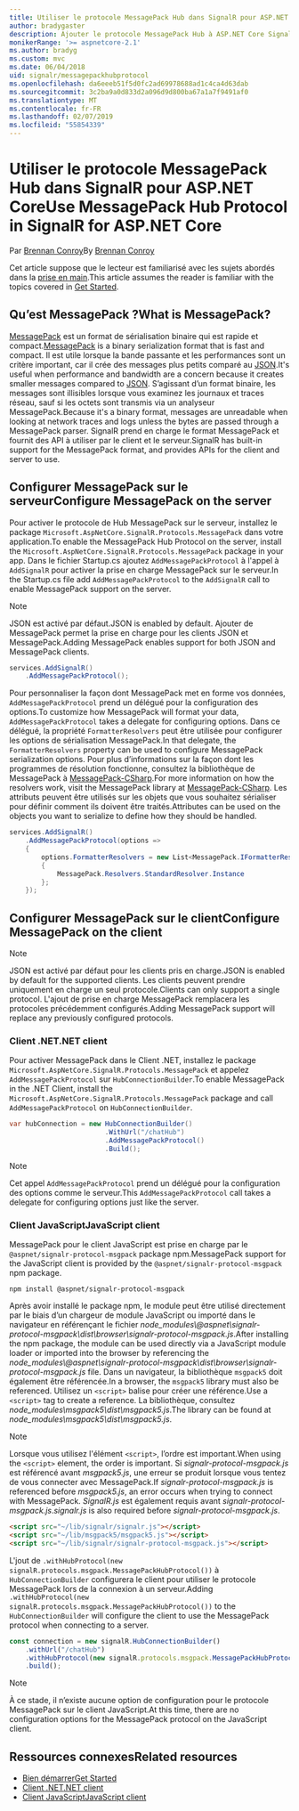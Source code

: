 ```yaml
---
title: Utiliser le protocole MessagePack Hub dans SignalR pour ASP.NET Core
author: bradygaster
description: Ajouter le protocole MessagePack Hub à ASP.NET Core SignalR.
monikerRange: '>= aspnetcore-2.1'
ms.author: bradyg
ms.custom: mvc
ms.date: 06/04/2018
uid: signalr/messagepackhubprotocol
ms.openlocfilehash: da6eeeb51f5d0fc2ad69978688ad1c4ca4d63dab
ms.sourcegitcommit: 3c2ba9a0d833d2a096d9d800ba67a1a7f9491af0
ms.translationtype: MT
ms.contentlocale: fr-FR
ms.lasthandoff: 02/07/2019
ms.locfileid: "55854339"
---
```

# <a name="use-messagepack-hub-protocol-in-signalr-for-aspnet-core"></a><span data-ttu-id="939b8-103">Utiliser le protocole MessagePack Hub dans SignalR pour ASP.NET Core</span><span class="sxs-lookup"><span data-stu-id="939b8-103">Use MessagePack Hub Protocol in SignalR for ASP.NET Core</span></span>

<span data-ttu-id="939b8-104">Par [Brennan Conroy](https://github.com/BrennanConroy)</span><span class="sxs-lookup"><span data-stu-id="939b8-104">By [Brennan Conroy](https://github.com/BrennanConroy)</span></span>

<span data-ttu-id="939b8-105">Cet article suppose que le lecteur est familiarisé avec les sujets abordés dans la [prise en main](xref:tutorials/signalr).</span><span class="sxs-lookup"><span data-stu-id="939b8-105">This article assumes the reader is familiar with the topics covered in [Get Started](xref:tutorials/signalr).</span></span>

## <a name="what-is-messagepack"></a><span data-ttu-id="939b8-106">Qu’est MessagePack ?</span><span class="sxs-lookup"><span data-stu-id="939b8-106">What is MessagePack?</span></span>

<span data-ttu-id="939b8-107">[MessagePack](https://msgpack.org/index.html) est un format de sérialisation binaire qui est rapide et compact.</span><span class="sxs-lookup"><span data-stu-id="939b8-107">[MessagePack](https://msgpack.org/index.html) is a binary serialization format that is fast and compact.</span></span> <span data-ttu-id="939b8-108">Il est utile lorsque la bande passante et les performances sont un critère important, car il crée des messages plus petits comparé au [JSON](https://www.json.org/).</span><span class="sxs-lookup"><span data-stu-id="939b8-108">It's useful when performance and bandwidth are a concern because it creates smaller messages compared to [JSON](https://www.json.org/).</span></span> <span data-ttu-id="939b8-109">S’agissant d’un format binaire, les messages sont illisibles lorsque vous examinez les journaux et traces réseau, sauf si les octets sont transmis via un analyseur MessagePack.</span><span class="sxs-lookup"><span data-stu-id="939b8-109">Because it's a binary format, messages are unreadable when looking at network traces and logs unless the bytes are passed through a MessagePack parser.</span></span> <span data-ttu-id="939b8-110">SignalR prend en charge le format MessagePack et fournit des API  à utiliser par le client et le serveur.</span><span class="sxs-lookup"><span data-stu-id="939b8-110">SignalR has built-in support for the MessagePack format, and provides APIs for the client and server to use.</span></span>

## <a name="configure-messagepack-on-the-server"></a><span data-ttu-id="939b8-111">Configurer MessagePack sur le serveur</span><span class="sxs-lookup"><span data-stu-id="939b8-111">Configure MessagePack on the server</span></span>

<span data-ttu-id="939b8-112">Pour activer le protocole de Hub MessagePack sur le serveur, installez le package `Microsoft.AspNetCore.SignalR.Protocols.MessagePack` dans votre application.</span><span class="sxs-lookup"><span data-stu-id="939b8-112">To enable the MessagePack Hub Protocol on the server, install the `Microsoft.AspNetCore.SignalR.Protocols.MessagePack` package in your app.</span></span> <span data-ttu-id="939b8-113">Dans le fichier Startup.cs ajoutez `AddMessagePackProtocol` à l'appel à `AddSignalR` pour activer la prise en charge MessagePack sur le serveur.</span><span class="sxs-lookup"><span data-stu-id="939b8-113">In the Startup.cs file add `AddMessagePackProtocol` to the `AddSignalR` call to enable MessagePack support on the server.</span></span>

> [!NOTE]
> <span data-ttu-id="939b8-114">JSON est activé par défaut.</span><span class="sxs-lookup"><span data-stu-id="939b8-114">JSON is enabled by default.</span></span> <span data-ttu-id="939b8-115">Ajouter de MessagePack permet la prise en charge pour les clients JSON et MessagePack.</span><span class="sxs-lookup"><span data-stu-id="939b8-115">Adding MessagePack enables support for both JSON and MessagePack clients.</span></span>

```csharp
services.AddSignalR()
    .AddMessagePackProtocol();
```

<span data-ttu-id="939b8-116">Pour personnaliser la façon dont MessagePack met en forme vos données, `AddMessagePackProtocol` prend un délégué pour la configuration des options.</span><span class="sxs-lookup"><span data-stu-id="939b8-116">To customize how MessagePack will format your data, `AddMessagePackProtocol` takes a delegate for configuring options.</span></span> <span data-ttu-id="939b8-117">Dans ce délégué, la propriété `FormatterResolvers` peut être utilisée pour configurer les options de sérialisation MessagePack.</span><span class="sxs-lookup"><span data-stu-id="939b8-117">In that delegate, the `FormatterResolvers` property can be used to configure MessagePack serialization options.</span></span> <span data-ttu-id="939b8-118">Pour plus d’informations sur la façon dont les programmes de résolution fonctionne, consultez la bibliothèque de MessagePack à [MessagePack-CSharp](https://github.com/neuecc/MessagePack-CSharp).</span><span class="sxs-lookup"><span data-stu-id="939b8-118">For more information on how the resolvers work, visit the MessagePack library at [MessagePack-CSharp](https://github.com/neuecc/MessagePack-CSharp).</span></span> <span data-ttu-id="939b8-119">Les attributs peuvent être utilisés sur les objets que vous souhaitez sérialiser pour définir comment ils doivent être traités.</span><span class="sxs-lookup"><span data-stu-id="939b8-119">Attributes can be used on the objects you want to serialize to define how they should be handled.</span></span>

```csharp
services.AddSignalR()
    .AddMessagePackProtocol(options =>
    {
        options.FormatterResolvers = new List<MessagePack.IFormatterResolver>()
        {
            MessagePack.Resolvers.StandardResolver.Instance
        };
    });
```

## <a name="configure-messagepack-on-the-client"></a><span data-ttu-id="939b8-120">Configurer MessagePack sur le client</span><span class="sxs-lookup"><span data-stu-id="939b8-120">Configure MessagePack on the client</span></span>

> [!NOTE]
> <span data-ttu-id="939b8-121">JSON est activé par défaut pour les clients pris en charge.</span><span class="sxs-lookup"><span data-stu-id="939b8-121">JSON is enabled by default for the supported clients.</span></span> <span data-ttu-id="939b8-122">Les clients peuvent prendre uniquement en charge un seul protocole.</span><span class="sxs-lookup"><span data-stu-id="939b8-122">Clients can only support a single protocol.</span></span> <span data-ttu-id="939b8-123">L'ajout de prise en charge MessagePack remplacera les protocoles précédemment configurés.</span><span class="sxs-lookup"><span data-stu-id="939b8-123">Adding MessagePack support will replace any previously configured protocols.</span></span>

### <a name="net-client"></a><span data-ttu-id="939b8-124">Client .NET</span><span class="sxs-lookup"><span data-stu-id="939b8-124">.NET client</span></span>

<span data-ttu-id="939b8-125">Pour activer MessagePack dans le Client .NET, installez le package `Microsoft.AspNetCore.SignalR.Protocols.MessagePack` et appelez `AddMessagePackProtocol` sur `HubConnectionBuilder`.</span><span class="sxs-lookup"><span data-stu-id="939b8-125">To enable MessagePack in the .NET Client, install the `Microsoft.AspNetCore.SignalR.Protocols.MessagePack` package and call `AddMessagePackProtocol` on `HubConnectionBuilder`.</span></span>

```csharp
var hubConnection = new HubConnectionBuilder()
                        .WithUrl("/chatHub")
                        .AddMessagePackProtocol()
                        .Build();
```

> [!NOTE]
> <span data-ttu-id="939b8-126">Cet appel `AddMessagePackProtocol` prend un délégué pour la configuration des options comme le serveur.</span><span class="sxs-lookup"><span data-stu-id="939b8-126">This `AddMessagePackProtocol` call takes a delegate for configuring options just like the server.</span></span>

### <a name="javascript-client"></a><span data-ttu-id="939b8-127">Client JavaScript</span><span class="sxs-lookup"><span data-stu-id="939b8-127">JavaScript client</span></span>

<span data-ttu-id="939b8-128">MessagePack pour le client JavaScript est prise en charge par le `@aspnet/signalr-protocol-msgpack` package npm.</span><span class="sxs-lookup"><span data-stu-id="939b8-128">MessagePack support for the JavaScript client is provided by the `@aspnet/signalr-protocol-msgpack` npm package.</span></span>

```console
npm install @aspnet/signalr-protocol-msgpack
```

<span data-ttu-id="939b8-129">Après avoir installé le package npm, le module peut être utilisé directement par le biais d’un chargeur de module JavaScript ou importé dans le navigateur en référençant le fichier *node_modules\\@aspnet\signalr-protocol-msgpack\dist\browser\signalr-protocol-msgpack.js*.</span><span class="sxs-lookup"><span data-stu-id="939b8-129">After installing the npm package, the module can be used directly via a JavaScript module loader or imported into the browser by referencing the *node_modules\\@aspnet\signalr-protocol-msgpack\dist\browser\signalr-protocol-msgpack.js* file.</span></span> <span data-ttu-id="939b8-130">Dans un navigateur, la bibliothèque `msgpack5` doit également être référencée.</span><span class="sxs-lookup"><span data-stu-id="939b8-130">In a browser, the `msgpack5` library must also be referenced.</span></span> <span data-ttu-id="939b8-131">Utilisez un `<script>` balise pour créer une référence.</span><span class="sxs-lookup"><span data-stu-id="939b8-131">Use a `<script>` tag to create a reference.</span></span> <span data-ttu-id="939b8-132">La bibliothèque, consultez *node_modules\msgpack5\dist\msgpack5.js*.</span><span class="sxs-lookup"><span data-stu-id="939b8-132">The library can be found at *node_modules\msgpack5\dist\msgpack5.js*.</span></span>

> [!NOTE]
> <span data-ttu-id="939b8-133">Lorsque vous utilisez l'élément `<script>`, l’ordre est important.</span><span class="sxs-lookup"><span data-stu-id="939b8-133">When using the `<script>` element, the order is important.</span></span> <span data-ttu-id="939b8-134">Si *signalr-protocol-msgpack.js* est référencé avant *msgpack5.js*, une erreur se produit lorsque vous tentez de vous connecter avec MessagePack.</span><span class="sxs-lookup"><span data-stu-id="939b8-134">If *signalr-protocol-msgpack.js* is referenced before *msgpack5.js*, an error occurs when trying to connect with MessagePack.</span></span> <span data-ttu-id="939b8-135">*SignalR.js* est également requis avant *signalr-protocol-msgpack.js*.</span><span class="sxs-lookup"><span data-stu-id="939b8-135">*signalr.js* is also required before *signalr-protocol-msgpack.js*.</span></span>

```html
<script src="~/lib/signalr/signalr.js"></script>
<script src="~/lib/msgpack5/msgpack5.js"></script>
<script src="~/lib/signalr/signalr-protocol-msgpack.js"></script>
```

<span data-ttu-id="939b8-136">L'jout de `.withHubProtocol(new signalR.protocols.msgpack.MessagePackHubProtocol())` à `HubConnectionBuilder` configurera le client pour utiliser le protocole MessagePack lors de la connexion à un serveur.</span><span class="sxs-lookup"><span data-stu-id="939b8-136">Adding `.withHubProtocol(new signalR.protocols.msgpack.MessagePackHubProtocol())` to the `HubConnectionBuilder` will configure the client to use the MessagePack protocol when connecting to a server.</span></span>

```javascript
const connection = new signalR.HubConnectionBuilder()
    .withUrl("/chatHub")
    .withHubProtocol(new signalR.protocols.msgpack.MessagePackHubProtocol())
    .build();
```

> [!NOTE]
> <span data-ttu-id="939b8-137">À ce stade, il n’existe aucune option de configuration pour le protocole MessagePack sur le client JavaScript.</span><span class="sxs-lookup"><span data-stu-id="939b8-137">At this time, there are no configuration options for the MessagePack protocol on the JavaScript client.</span></span>

## <a name="related-resources"></a><span data-ttu-id="939b8-138">Ressources connexes</span><span class="sxs-lookup"><span data-stu-id="939b8-138">Related resources</span></span>

* [<span data-ttu-id="939b8-139">Bien démarrer</span><span class="sxs-lookup"><span data-stu-id="939b8-139">Get Started</span></span>](xref:tutorials/signalr)
* [<span data-ttu-id="939b8-140">Client .NET</span><span class="sxs-lookup"><span data-stu-id="939b8-140">.NET client</span></span>](xref:signalr/dotnet-client)
* [<span data-ttu-id="939b8-141">Client JavaScript</span><span class="sxs-lookup"><span data-stu-id="939b8-141">JavaScript client</span></span>](xref:signalr/javascript-client)
